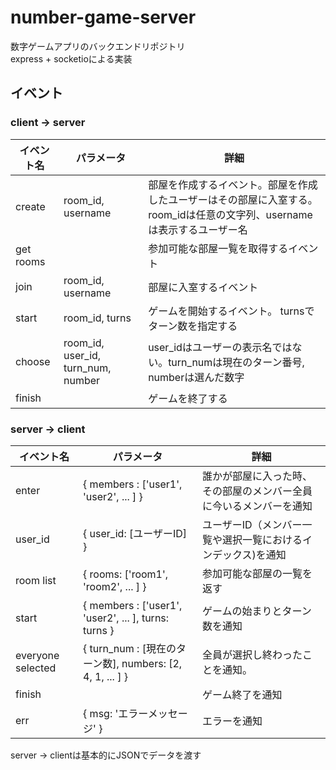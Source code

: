 # number-game-server
数字ゲームアプリのバックエンドリポジトリ  
express + socketioによる実装
## イベント
### client -> server
| イベント名 | パラメータ | 詳細 |
| --- | --- | --- |
| create | room_id, username | 部屋を作成するイベント。部屋を作成したユーザーはその部屋に入室する。 room_idは任意の文字列、usernameは表示するユーザー名 |
| get rooms | | 参加可能な部屋一覧を取得するイベント |
| join | room_id, username | 部屋に入室するイベント |
| start | room_id, turns | ゲームを開始するイベント。 turnsでターン数を指定する |
| choose | room_id, user_id, turn_num, number | user_idはユーザーの表示名ではない。turn_numは現在のターン番号, numberは選んだ数字 |
| finish | | ゲームを終了する |
### server -> client
| イベント名 | パラメータ | 詳細 |
| --- | --- | --- |
| enter | { members : ['user1', 'user2', ... ] } | 誰かが部屋に入った時、その部屋のメンバー全員に今いるメンバーを通知 |
| user_id | { user_id: [ユーザーID] } | ユーザーID（メンバー一覧や選択一覧におけるインデックス)を通知 |
| room list | { rooms: ['room1', 'room2', ... ] } | 参加可能な部屋の一覧を返す |
| start | { members : ['user1', 'user2', ... ], turns: turns } | ゲームの始まりとターン数を通知 |
| everyone selected | { turn_num : [現在のターン数], numbers: [2, 4, 1, ... ] } | 全員が選択し終わったことを通知。 |
| finish | | ゲーム終了を通知 |
| err | { msg: 'エラーメッセージ' } | エラーを通知 |

server -> clientは基本的にJSONでデータを渡す
